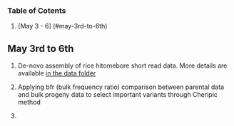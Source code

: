 ### Table of Cotents
1. [May 3 - 6]  (#may-3rd-to-6th)


## May 3rd to 6th

1. De-novo assembly of rice hitomebore short read data. More details are available [in the data folder](../../../002_snps_in_assembled_genome/rice_mutmap/denovo_assembly_hitomebore/)

2. Applying bfr (bulk frequency ratio) comparison between parental data and bulk progeny data to select important variants through Cheripic method

3. 


